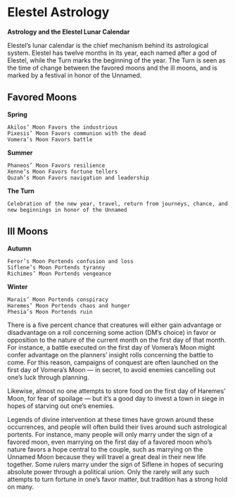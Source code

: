 <!-- TITLE: Astrology -->
<!-- SUBTITLE: The Meaning in the Stars -->

# Elestel Astrology
**Astrology and the Elestel Lunar Calendar**

Elestel’s lunar calendar is the chief mechanism behind its astrological system. Elestel has twelve months in its year, each named after a god of Elestel, while the Turn marks the beginning of the year. The Turn is seen as the time of change between the favored moons and the ill moons, and is marked by a festival in honor of the Unnamed.

## Favored Moons
**Spring**

    Akilos’ Moon Favors the industrious
    Pixesis’ Moon Favors communion with the dead
    Vomera’s Moon Favors battle

**Summer**

    Phaneos’ Moon Favors resilience
    Xenne’s Moon Favors fortune tellers
    Quzah’s Moon Favors navigation and leadership

**The Turn**

    Celebration of the new year, travel, return from journeys, chance, and new beginnings in honor of the Unnamed

## Ill Moons
**Autumn**

    Feror’s Moon Portends confusion and loss
    Siflene’s Moon Portends tyranny
    Richimes’ Moon Portends vengeance

**Winter**

    Marais’ Moon Portends conspiracy
    Haremes’ Moon Portends chaos and hunger
    Phesia’s Moon Portends ruin

There is a five percent chance that creatures will either gain advantage or disadvantage on a roll concerning some action (DM’s choice) in favor or opposition to the nature of the current month on the first day of that month. For instance, a battle executed on the first day of Vomera’s Moon might confer advantage on the planners’ insight rolls concerning the battle to come. For this reason, campaigns of conquest are often launched on the first day of Vomera’s Moon — in secret, to avoid enemies cancelling out one’s luck through planning.

Likewise, almost no one attempts to store food on the first day of Haremes’ Moon, for fear of spoilage — but it’s a good day to invest a town in siege in hopes of starving out one’s enemies.

Legends of divine intervention at these times have grown around these occurrences, and people will often build their lives around such astrological portents. For instance, many people will only marry under the sign of a favored moon, even marrying on the first day of a favored moon who’s nature favors a hope central to the couple, such as marrying on the Unnamed Moon because they will travel a great deal in their new life together. Some rulers marry under the sign of Siflene in hopes of securing absolute power through a political union. Only the rarely will any such attempts to turn fortune in one’s favor matter, but tradition has a strong hold on many.

